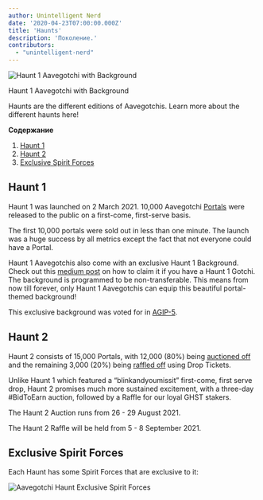 ```yaml
---
author: Unintelligent Nerd
date: '2020-04-23T07:00:00.000Z'
title: 'Haunts'
description: 'Поколение.'
contributors:
  - "unintelligent-nerd"
---
```


<div class="headerImageContainer">
<img src="/haunt/haunt-1-aavegotchi.png" class="headerImage" alt="Haunt 1 Aavegotchi with Background">
<p class="headerImageText">Haunt 1 Aavegotchi with Background</p>
</div>

Haunts are the different editions of Aavegotchis. Learn more about the different haunts here!

<div class="contentsBox">

**Содержание**

<ol>
<li><a href=#haunt-1>Haunt 1</a></li>
<li><a href=#haunt-2>Haunt 2</a></li>
<li><a href=#exclusive-spirit-forces>Exclusive Spirit Forces</a></li>
</ol>

</div>

## Haunt 1



Haunt 1 was launched on 2 March 2021. 10,000 Aavegotchi [Portals](/portals) were released to the public on a first-come, first-serve basis.

The first 10,000 portals were sold out in less than one minute. The launch was a huge success by all metrics except the fact that not everyone could have a Portal.

Haunt 1 Aavegotchis also come with an exclusive Haunt 1 Background. Check out this [medium post](https://aavegotchi.medium.com/aavegotchi-nft-backgrounds-are-live-and-ready-to-be-equipped-92c8b5bb92a8) on how to claim it if you have a Haunt 1 Gotchi. The background is programmed to be non-transferable. This means from now till forever, only Haunt 1 Aavegotchis can equip this beautiful portal-themed background!

This exclusive background was voted for in [AGIP-5](/aavegotchi-improvement-proposals#give-unique-non-transferable-background-to-haunt-1-aavegotchis).

## Haunt 2

Haunt 2 consists of 15,000 Portals, with 12,000 (80%) being [auctioned off](/aauction) and the remaining 3,000 (20%) being [raffled off](/tickets) using Drop Tickets.

Unlike Haunt 1 which featured a “blinkandyoumissit” first-come, first serve drop, Haunt 2 promises much more sustained excitement, with a three-day #BidToEarn auction, followed by a Raffle for our loyal GHST stakers.

The Haunt 2 Auction runs from 26 - 29 August 2021.

The Haunt 2 Raffle will be held from 5 - 8 September 2021.

## Exclusive Spirit Forces
Each Haunt has some Spirit Forces that are exclusive to it:

<img class = "bodyImage" src = "/haunt/exclusive-spirit-forces.png" alt = "Aavegotchi Haunt Exclusive Spirit Forces" />